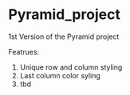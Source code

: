 # Pyramid_project

1st Version of the Pyramid project

Featrues:
1. Unique row and column styling
2. Last column color syling 
3. tbd

